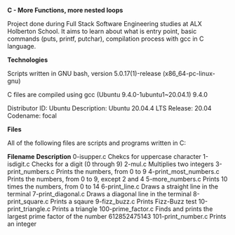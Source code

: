 __C - More Functions, more nested loops__

Project done during Full Stack Software Engineering studies at ALX Holberton School. It aims to learn about what is entry point, basic commands (puts, printf, putchar), compilation process with gcc in C language.

__Technologies__

Scripts written in GNU bash, version 5.0.17(1)-release (x86_64-pc-linux-gnu) 

C files are compiled using gcc (Ubuntu 9.4.0-1ubuntu1~20.04.1) 9.4.0

Distributor ID: Ubuntu
Description:    Ubuntu 20.04.4 LTS
Release:        20.04
Codename:       focal

__Files__                                                                                                                             
                                                                                                                                      
All of the following files are scripts and programs written in C: 

**Filename**	             __Description__
0-isupper.c	               Chekcs for uppercase character
1-isdigit.c	               Checks for a digit (0 through 9)
2-mul.c	                   Multiplies two integers
3-print_numbers.c	         Prints the numbers, from 0 to 9
4-print_most_numbers.c	   Prints the numbers, from 0 to 9, except 2 and 4
5-more_numbers.c	         Prints 10 times the numbers, from 0 to 14
6-print_line.c	           Draws a straight line in the terminal
7-print_diagonal.c	       Draws a diagonal line in the terminal
8-print_square.c	         Prints a sqaure
9-fizz_buzz.c	             Prints Fizz-Buzz test
10-print_triangle.c	       Prints a triangle
100-prime_factor.c	       Finds and prints the largest prime factor of the number 612852475143
101-print_number.c	       Prints an integer
